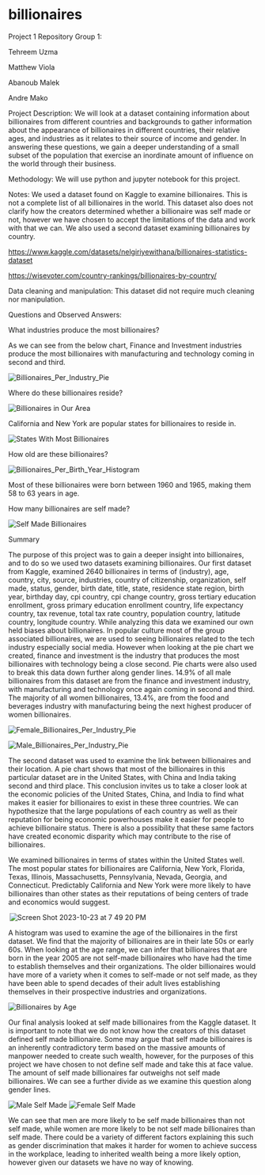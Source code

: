 # billionaires
Project 1 Repository
Group 1:  

 

Tehreem Uzma  

Matthew Viola  

Abanoub Malek  

Andre Mako  

 

Project Description: We will look at a dataset containing information about billionaires from different countries and backgrounds to gather information about the appearance of billionaires in different countries, their relative ages, and industries as it relates to their source of income and gender. In answering these questions, we gain a deeper understanding of a small subset of the population that exercise an inordinate amount of influence on the world through their business.  

 

Methodology: We will use python and jupyter notebook for this project.  

 

Notes: We used a dataset found on Kaggle to examine billionaires. This is not a complete list of all billionaires in the world. This dataset also does not clarify how the creators determined whether a billionaire was self made or not, however we have chosen to accept the limitations of the data and work with that we can. We also used a second dataset examining billionaires by country.  

 

https://www.kaggle.com/datasets/nelgiriyewithana/billionaires-statistics-dataset 

https://wisevoter.com/country-rankings/billionaires-by-country/ 

 

 

Data cleaning and manipulation: This dataset did not require much cleaning nor manipulation.  

 

Questions and Observed Answers:  

 

What industries produce the most billionaires?  

 

As we can see from the below chart, Finance and Investment industries produce the most billionaires with manufacturing and technology coming in second and third.  

  ![Billionaires_Per_Industry_Pie](https://github.com/matvio16/billionaires/assets/141645475/8f0716a5-32f0-4286-8595-b893279c311f)


 

Where do these billionaires reside?  

 ![Billionaires in Our Area](https://github.com/matvio16/billionaires/assets/141645475/07f9e5d1-a362-43ef-a5ff-6ba49165a635)


California and New York are popular states for billionaires to reside in.  

  ![States With Most Billionaires](https://github.com/matvio16/billionaires/assets/141645475/0ed9fb4b-856b-4ef9-8905-a1bc345e9111)

 

How old are these billionaires?  

 ![Billionaires_Per_Birth_Year_Histogram](https://github.com/matvio16/billionaires/assets/141645475/f87f4dfb-bc08-483f-8c57-20615ca09ad1)


Most of these billionaires were born between 1960 and 1965, making them 58 to 63 years in age.  

  

 

How many billionaires are self made?  

 ![Self Made Billionaires](https://github.com/matvio16/billionaires/assets/141645475/e4210bf2-5ee5-499f-bdd5-123720da13da)


  

 

 

Summary  

 

 

The purpose of this project was to gain a deeper insight into billionaires, and to do so we used two datasets examining billionaires. Our first dataset from Kaggle, examined 2640 billionaires in terms of (industry), age, country, city, source, industries, country of citizenship, organization, self made, status, gender, birth date, title, state, residence state region, birth year, birthday day, cpi country, cpi change country, gross tertiary education enrollment, gross primary education enrollment country, life expectancy country, tax revenue, total tax rate country, population country, latitude country, longitude country. While analyzing this data we examined our own held biases about billionaires. In popular culture most of the group associated billionaires, we are used to seeing billionaires related to the tech industry especially social media. However when looking at the pie chart we created, finance and investment is the industry that produces the most billionaires with technology being a close second. Pie charts were also used to break this data down further along gender lines. 14.9% of all male billionaires from this dataset are from the finance and investment industry, with manufacturing and technology once again coming in second and third. The majority of all women billionaires, 13.4%, are from the food and beverages industry with manufacturing being the next highest producer of women billionaires.  

 

   ![Female_Billionaires_Per_Industry_Pie](https://github.com/matvio16/billionaires/assets/141645475/215ee05c-49b4-4ad7-b6e4-fc3edd53d95a)

   ![Male_Billionaires_Per_Industry_Pie](https://github.com/matvio16/billionaires/assets/141645475/f1897ba1-9431-4a4f-9c6e-8416f94b026c)

 

The second dataset was used to examine the link between billionaires and their location. A pie chart shows that most of the billionaires in this particular dataset are in the United States, with China and India taking second and third place. This conclusion invites us to take a closer look at the economic policies of the United States, China, and India to find what makes it easier for billionaires to exist in these three countries. We can hypothesize that the large populations of each country as well as their reputation for being economic powerhouses make it easier for people to achieve billionaire status. There is also a possibility that these same factors have created economic disparity which may contribute to the rise of billionaires.  

 

We examined billionaires in terms of states within the United States well. The most popular states for billionaires are California, New York, Florida, Texas, Illinois, Massachusetts, Pennsylvania, Nevada, Georgia, and Connecticut. Predictably California and New York were more likely to have billionaires than other states as their reputations of being centers of trade and economics would suggest.  

 

  ![Screen Shot 2023-10-23 at 7 49 20 PM](https://github.com/matvio16/billionaires/assets/141645475/f4756880-13cd-418d-8214-a75d7399b0d8)


A histogram was used to examine the age of the billionaires in the first dataset. We find that the majority of billionaires are in their late 50s or early 60s. When looking at the age range, we can infer that billionaires that are born in the year 2005 are not self-made billionaires who have had the time to establish themselves and their organizations. The older billionaires would have more of a variety when it comes to self-made or not self made, as they have been able to spend decades of their adult lives establishing themselves in their prospective industries and organizations. 

  ![Billionaires by Age](https://github.com/matvio16/billionaires/assets/141645475/c00ba33e-2852-4b12-abb1-d5e56ccb2806)


 

Our final analysis looked at self made billionaires from the Kaggle dataset. It is important to note that we do not know how the creators of this dataset defined self made billionaire. Some may argue that self made billionaires is an inherently contradictory term based on the massive amounts of manpower needed to create such wealth, however, for the purposes of this project we have chosen to not define self made and take this at face value. The amount of self made billionaires far outweighs not self made billionaires. We can see a further divide as we examine this question along gender lines.  

   ![Male Self Made](https://github.com/matvio16/billionaires/assets/141645475/b524d880-68bf-40c5-92ea-01d23f278582)
   ![Female Self Made](https://github.com/matvio16/billionaires/assets/141645475/13ff3067-824c-48f1-87a5-0603ac10c248)



We can see that men are more likely to be self made billionaires than not self made, while women are more likely to be not self made billionaires than self made. There could be a variety of different factors explaining this such as gender discrimination that makes it harder for women to achieve success in the workplace, leading to inherited wealth being a more likely option, however given our datasets we have no way of knowing.  
